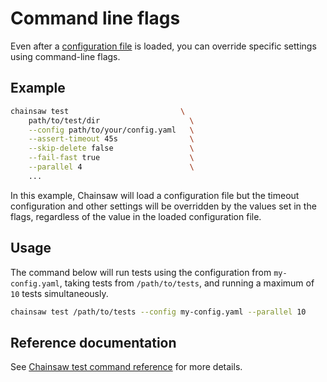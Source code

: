 # Command line flags

Even after a [configuration file](./file.md) is loaded, you can override specific settings using command-line flags.

## Example

```bash
chainsaw test                         \
    path/to/test/dir                    \
    --config path/to/your/config.yaml   \
    --assert-timeout 45s                \
    --skip-delete false                 \
    --fail-fast true                    \
    --parallel 4                        \
    ...
```

In this example, Chainsaw will load a configuration file but the timeout configuration and other settings will be overridden by the values set in the flags, regardless of the value in the loaded configuration file.

## Usage

The command below will run tests using the configuration from `my-config.yaml`, taking tests from `/path/to/tests`, and running a maximum of `10` tests simultaneously.

```bash
chainsaw test /path/to/tests --config my-config.yaml --parallel 10
```

## Reference documentation

See [Chainsaw test command reference](../commands/chainsaw_test.md#options) for more details.

